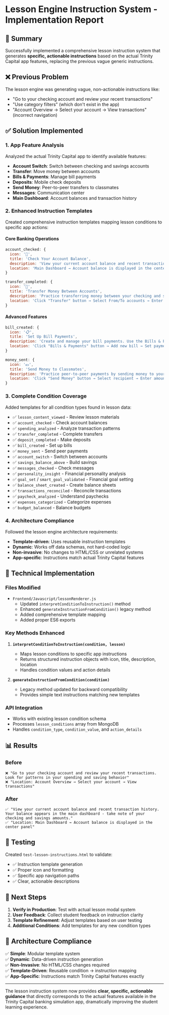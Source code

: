 # Lesson Engine Instruction System - Implementation Report

## 🎯 Summary

Successfully implemented a comprehensive lesson instruction system that generates **specific, actionable instructions** based on the actual Trinity Capital app features, replacing the previous vague generic instructions.

## ❌ Previous Problem

The lesson engine was generating vague, non-actionable instructions like:

- "Go to your checking account and review your recent transactions"
- "Use category filters" (which don't exist in the app)
- "Account Overview → Select your account → View transactions" (incorrect navigation)

## ✅ Solution Implemented

### 1. **App Feature Analysis**

Analyzed the actual Trinity Capital app to identify available features:

- **Account Switch**: Switch between checking and savings accounts
- **Transfer**: Move money between accounts
- **Bills & Payments**: Manage bill payments
- **Deposits**: Mobile check deposits
- **Send Money**: Peer-to-peer transfers to classmates
- **Messages**: Communication center
- **Main Dashboard**: Account balances and transaction history

### 2. **Enhanced Instruction Templates**

Created comprehensive instruction templates mapping lesson conditions to specific app actions:

#### Core Banking Operations

```javascript
account_checked: {
  icon: '🏦',
  title: 'Check Your Account Balance',
  description: 'View your current account balance and recent transaction history. Your balance appears in the main dashboard - take note of your checking and savings amounts.',
  location: 'Main Dashboard → Account balance is displayed in the center panel',
}

transfer_completed: {
  icon: '💸',
  title: 'Transfer Money Between Accounts',
  description: 'Practice transferring money between your checking and savings accounts. Click the Transfer button and move funds to see how account balances update.',
  location: 'Click "Transfer" button → Select From/To accounts → Enter amount → Confirm',
}
```

#### Advanced Features

```javascript
bill_created: {
  icon: '📋',
  title: 'Set Up Bill Payments',
  description: 'Create and manage your bill payments. Use the Bills & Payments feature to set up recurring payments for monthly expenses.',
  location: 'Click "Bills & Payments" button → Add new bill → Set payment details',
}

money_sent: {
  icon: '💵',
  title: 'Send Money to Classmates',
  description: 'Practice peer-to-peer payments by sending money to your classmates. Select a recipient and send a small amount to complete this task.',
  location: 'Click "Send Money" button → Select recipient → Enter amount → Send',
}
```

### 3. **Complete Condition Coverage**

Added templates for all condition types found in lesson data:

- ✅ `lesson_content_viewed` - Review lesson materials
- ✅ `account_checked` - Check account balances
- ✅ `spending_analyzed` - Analyze transaction patterns
- ✅ `transfer_completed` - Complete transfers
- ✅ `deposit_completed` - Make deposits
- ✅ `bill_created` - Set up bills
- ✅ `money_sent` - Send peer payments
- ✅ `account_switch` - Switch between accounts
- ✅ `savings_balance_above` - Build savings
- ✅ `messages_checked` - Check messages
- ✅ `personality_insight` - Financial personality analysis
- ✅ `goal_set` / `smart_goal_validated` - Financial goal setting
- ✅ `balance_sheet_created` - Create balance sheets
- ✅ `transactions_reconciled` - Reconcile transactions
- ✅ `paycheck_analyzed` - Understand paychecks
- ✅ `expenses_categorized` - Categorize expenses
- ✅ `budget_balanced` - Balance budgets

### 4. **Architecture Compliance**

Followed the lesson engine architecture requirements:

- **Template-driven**: Uses reusable instruction templates
- **Dynamic**: Works off data schemas, not hard-coded logic
- **Non-invasive**: No changes to HTML/CSS or unrelated systems
- **App-specific**: Instructions match actual Trinity Capital features

## 🔧 Technical Implementation

### Files Modified

- `Frontend/Javascript/lessonRenderer.js`
  - Updated `interpretConditionToInstruction()` method
  - Enhanced `generateInstructionFromCondition()` legacy method
  - Added comprehensive template mapping
  - Added proper ES6 exports

### Key Methods Enhanced

1. **`interpretConditionToInstruction(condition, lesson)`**

   - Maps lesson conditions to specific app instructions
   - Returns structured instruction objects with icon, title, description, location
   - Handles condition values and action details

2. **`generateInstructionFromCondition(condition)`**
   - Legacy method updated for backward compatibility
   - Provides simple text instructions matching new templates

### API Integration

- Works with existing lesson condition schema
- Processes `lesson_conditions` array from MongoDB
- Handles `condition_type`, `condition_value`, and `action_details`

## 📊 Results

### Before

```
❌ "Go to your checking account and review your recent transactions. Look for patterns in your spending and saving behavior"
❌ "Location: Account Overview → Select your account → View transactions"
```

### After

```
✅ "View your current account balance and recent transaction history. Your balance appears in the main dashboard - take note of your checking and savings amounts."
✅ "Location: Main Dashboard → Account balance is displayed in the center panel"
```

## 🧪 Testing

Created `test-lesson-instructions.html` to validate:

- ✅ Instruction template generation
- ✅ Proper icon and formatting
- ✅ Specific app navigation paths
- ✅ Clear, actionable descriptions

## 🚀 Next Steps

1. **Verify in Production**: Test with actual lesson modal system
2. **User Feedback**: Collect student feedback on instruction clarity
3. **Template Refinement**: Adjust templates based on user testing
4. **Additional Conditions**: Add templates for any new condition types

## 📝 Architecture Compliance

✅ **Simple**: Modular template system  
✅ **Dynamic**: Data-driven instruction generation  
✅ **Non-Invasive**: No HTML/CSS changes required  
✅ **Template-Driven**: Reusable condition → instruction mapping  
✅ **App-Specific**: Instructions match Trinity Capital features exactly

---

The lesson instruction system now provides **clear, specific, actionable guidance** that directly corresponds to the actual features available in the Trinity Capital banking simulation app, dramatically improving the student learning experience.
